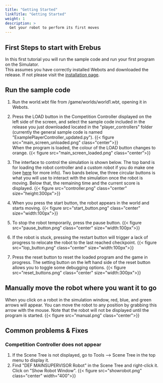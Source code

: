 ```yaml
---
title: "Getting Started"
linkTitle: "Getting Started"
weight: 1
description: >
  Get your robot to perform its first moves
---
```


## First Steps to start with Erebus
In this first tutorial you will run the sample code and run your first program on the Simulator.  
This assumes you have correctly installed Webots and downloaded the release. If not please visit the [installation page](/docs/installation/).



## Run the sample code
1. Run the world.wbt file from /game/worlds/world1.wbt, opening it in Webots.
1. Press the LOAD button in the Competition Controller displayed on the left side of the screen, and select the sample code included in the release you just downloaded located in the "player_controllers" folder (currently the general sample code is named "ExamplePlayerController_updated.py").
{{< figure src="main_screen_unloaded.png" class="center">}}  
When the program is loaded, the colour of the LOAD button changes to orange.
{{< figure src="main_screen_loaded.png" class="center">}} 
1. The interface to control the simulation is shown below. The top band is for loading the robot controller and a custom robot if you do make one (see [here](https://erebus.rcj.cloud/docs/rules/the-robot/) for more info). Two bands below, the three circular buttons is what you will use to interact with the simulation once the robot is moving. Below that, the remaining time and the current score is displayed.
{{< figure src="controller.png" class="center" size="height:300px">}}  
1. When you press the start button, the robot appears in the world and starts moving.
{{< figure src="start_button.png" class="center" size="width:100px">}}  
1. To stop the robot temporarily, press the pause button.
{{< figure src="pause_button.png" class="center" size="width:100px">}}  

1. If the robot is stuck, pressing the restart button will trigger a lack of progress to relocate the robot to the last reached checkpoint.
{{< figure src="lop_button.png" class="center" size="width:100px">}}  
1. Press the reset button to reset the loaded program and the game in progress. The setting button on the left hand side of the reset button allows you to toggle some debugging options.
{{< figure src="reset_buttons.png" class="center" size="width:300px">}} 


## Manually move the robot where you want it to go
When you click on a robot in the simulation window, red, blue, and green arrows will appear. You can move the robot to any position by grabbing this arrow with the mouse. Note that the robot will not be displayed until the program is started.
{{< figure src="manual.png" class="center">}}  

## Common problems & Fixes
### Competition Controller does not appear
1. If the Scene Tree is not displayed, go to Tools --> Scene Tree in the top menu to display it.
2. Find "DEF MAINSUPERVISOR Robot" in the Scene Tree and right-click it. Click on "Show Robot Window".
{{< figure src="showrobot.png" class="center" width="400">}}  
